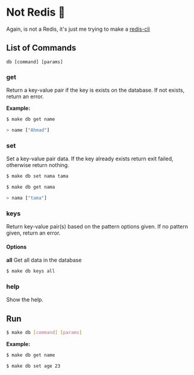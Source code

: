 # Not Redis 📂

Again, is not a Redis, it's just me trying to make a [redis-cli](https://redis.io/docs/getting-started/)

## List of Commands

`db [command] [params]`

### get

Return a key-value pair if the key is exists on the database. If not exists, return an error.

**Example:**

```bash
$ make db get name

> name ["Ahmad"]
```

### set

Set a key-value pair data. If the key already exists return exit failed, otherwise return nothing.

```bash
$ make db set nama tama

$ make db get nama

> nama ["tama"]
```

### keys

Return key-value pair(s) based on the pattern options given. If no pattern given, return an error.

#### Options

**all**
Get all data in the database

```bash
$ make db keys all
```

### help

Show the help.

## Run

```bash
$ make db [command] [params]
```

**Example:**

```bash
$ make db get name
```

```bash
$ make db set age 23
```

